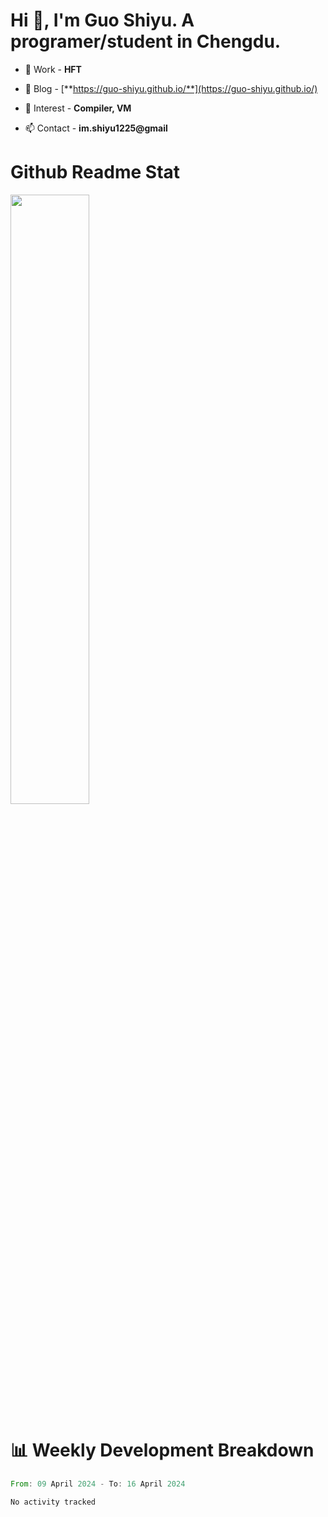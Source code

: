   # Hi 👋, I'm Guo Shiyu.   A programer/student in Chengdu.   

- 🌱 Work  - **HFT**

- 📝 Blog - [**https://guo-shiyu.github.io/**](https://guo-shiyu.github.io/)

- 🎈 Interest - **Compiler, VM**

- 📫 Contact  - **im.shiyu1225@gmail**

# Github Readme Stat
<img width="50%" src="https://github-readme-stats.vercel.app/api?username=Guo-Shiyu&show_icons=true">

# 📊 Weekly Development Breakdown
<!--START_SECTION:waka-->

```rust
From: 09 April 2024 - To: 16 April 2024

No activity tracked
```

<!--END_SECTION:waka-->
